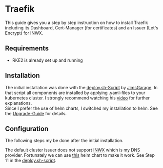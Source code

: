 # Traefik

This guide gives you a step by step instruction on how to install Traefik including its Dashboard, Cert-Manager (for certificates) and an Issuer (Let's Encrypt) for INWX.

## Requirements

* RKE2 is already set up and running

## Installation

The initial installation was done with the [deploy.sh-Script][def] by [JimsGarage][def2]. In that script all components are installed by applying .yaml-files to your kubernetes cluster. I strongly recommend watching his [video][def3] for further explanations.  
Since I prefer the use of helm charts, I switched my installation to helm. See the [Upgrade-Guide](../Upgrade/Readme.md) for details.

## Configuration

The following steps my be done after the initial installation.

The default cluster issuer does not support [INWX][def4] which is my DNS provider. Fortunately we can use [this][def5] helm chart to make it work. See Step 11 in the [deploy.sh-script][def].

[def]: ./deploy.sh
[def2]: https://github.com/JamesTurland/JimsGarage
[def3]: https://www.youtube.com/watch?v=XH9XgiVM_z4&pp=ygUSamltc2dhcmFnZSB0cmFlZmlr
[def4]: https://www.inwx.de
[def5]: https://gitlab.com/smueller18/cert-manager-webhook-inwx